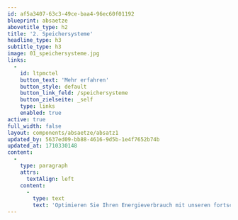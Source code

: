 ```yaml
---
id: af5a3407-63c3-49ce-baa4-96ec60f01192
blueprint: absaetze
abovetitle_type: h2
title: '2. Speichersysteme'
headline_type: h3
subtitle_type: h3
image: 01_speichersysteme.jpg
links:
  -
    id: ltpmctel
    button_text: 'Mehr erfahren'
    button_style: default
    button_link_feld: /speichersysteme
    button_zielseite: _self
    type: links
    enabled: true
active: true
full_width: false
layout: components/absaetze/absatz1
updated_by: 5637ed09-bb88-4616-9d5b-1e4f7652b74b
updated_at: 1710330148
content:
  -
    type: paragraph
    attrs:
      textAlign: left
    content:
      -
        type: text
        text: 'Optimieren Sie Ihren Energieverbrauch mit unseren fortschrittlichen Speichersystemen. Maximieren Sie die Nutzung Ihrer erzeugten Energie und minimieren Sie gleichzeitig Ihren Bezug aus dem Netz.'
---
```

